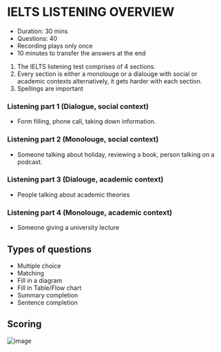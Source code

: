 # IELTS LISTENING OVERVIEW

- Duration: 30 mins
- Questions: 40
- Recording plays only once
- 10 minutes to transfer the answers at the end

1. The IELTS listening test comprises of 4 sections.
2. Every section is either a monolouge or a dialouge with social or academic contexts alternatively, it gets harder with each section.
3. Spellings are important

### Listening part 1 (Dialogue, social context)
- Form filling, phone call, taking down information.

### Listening part 2 (Monolouge, social context)
- Someone talking about holiday, reviewing a book, person talking on a podcast.

### Listening part 3 (Dialouge, academic context)
- People talking about academic theories

### Listening part 4 (Monolouge, academic context)
- Someone giving a university lecture

## Types of questions

- Multiple choice
- Matching
- Fill in a diagram
- Fill in Table/Flow chart
- Summary completion
- Sentence completion

## Scoring

![image](https://github.com/1337encrypted/IELTS-prepration/assets/46808309/9a0f7845-fd86-40e8-8e52-cf2cde9cc0d3)

  

